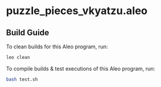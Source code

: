 # puzzle_pieces_vkyatzu.aleo

## Build Guide

To clean builds for this Aleo program, run:
```bash
leo clean
```

To compile builds & test executions of this Aleo program, run:
```bash
bash test.sh
```
